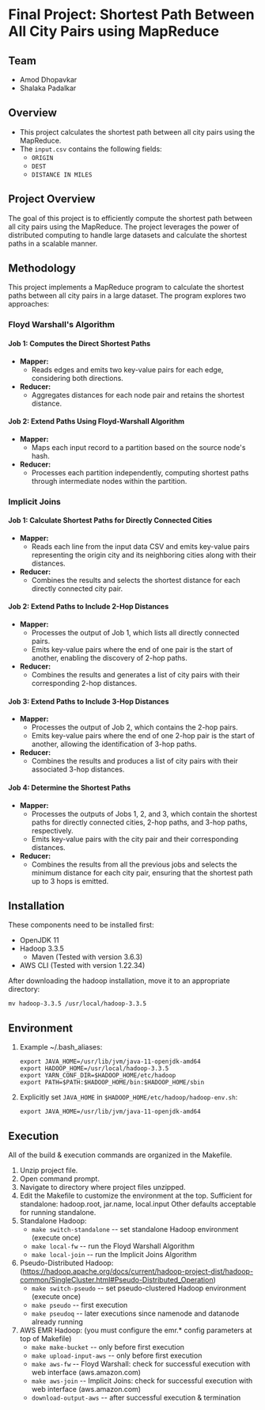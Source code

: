 # Final Project: Shortest Path Between All City Pairs using MapReduce


Team
-----------
- Amod Dhopavkar
- Shalaka Padalkar

Overview
-----------
- This project calculates the shortest path between all city pairs using the MapReduce.
- The `input.csv` contains the following fields:
  - `ORIGIN`
  - `DEST`
  - `DISTANCE IN MILES`

Project Overview
-----------
The goal of this project is to efficiently compute the shortest path between all city pairs using the MapReduce. The project leverages the power of distributed computing to handle large datasets and calculate the shortest paths in a scalable manner.

Methodology
-----------
This project implements a MapReduce program to calculate the shortest paths between all city pairs in a large dataset. The program explores two approaches:

### Floyd Warshall's Algorithm
#### Job 1: Computes the Direct Shortest Paths
* **Mapper:** 
  * Reads edges and emits two key-value pairs for each edge, considering both directions.
* **Reducer:** 
  * Aggregates distances for each node pair and retains the shortest distance.
#### Job 2: Extend Paths Using Floyd-Warshall Algorithm
* **Mapper:** 
  * Maps each input record to a partition based on the source node's hash.
* **Reducer:** 
  * Processes each partition independently, computing shortest paths through intermediate nodes within the partition.

### Implicit Joins
#### Job 1: Calculate Shortest Paths for Directly Connected Cities
* **Mapper:**
  * Reads each line from the input data CSV and emits key-value pairs representing the origin city and its neighboring cities along with their distances.
* **Reducer:**
  * Combines the results and selects the shortest distance for each directly connected city pair.
#### Job 2: Extend Paths to Include 2-Hop Distances
* **Mapper:**
  * Processes the output of Job 1, which lists all directly connected pairs.
  * Emits key-value pairs where the end of one pair is the start of another, enabling the discovery of 2-hop paths.
* **Reducer:**
  * Combines the results and generates a list of city pairs with their corresponding 2-hop distances.
#### Job 3: Extend Paths to Include 3-Hop Distances
* **Mapper:**
  * Processes the output of Job 2, which contains the 2-hop pairs.
  * Emits key-value pairs where the end of one 2-hop pair is the start of another, allowing the identification of 3-hop paths.
* **Reducer:**
  * Combines the results and produces a list of city pairs with their associated 3-hop distances.
#### Job 4: Determine the Shortest Paths
* **Mapper:** 
  * Processes the outputs of Jobs 1, 2, and 3, which contain the shortest paths for directly connected cities, 2-hop paths, and 3-hop paths, respectively.
  * Emits key-value pairs with the city pair and their corresponding distances.
* **Reducer:** 
  * Combines the results from all the previous jobs and selects the minimum distance for each city pair, ensuring that the shortest path up to 3 hops is emitted.



Installation
------------
These components need to be installed first:
- OpenJDK 11
- Hadoop 3.3.5
  - Maven (Tested with version 3.6.3)
- AWS CLI (Tested with version 1.22.34)

After downloading the hadoop installation, move it to an appropriate directory:

`mv hadoop-3.3.5 /usr/local/hadoop-3.3.5`

Environment
-----------
1) Example ~/.bash_aliases:
	```
	export JAVA_HOME=/usr/lib/jvm/java-11-openjdk-amd64
	export HADOOP_HOME=/usr/local/hadoop-3.3.5
	export YARN_CONF_DIR=$HADOOP_HOME/etc/hadoop
	export PATH=$PATH:$HADOOP_HOME/bin:$HADOOP_HOME/sbin
	```

2) Explicitly set `JAVA_HOME` in `$HADOOP_HOME/etc/hadoop/hadoop-env.sh`:

	`export JAVA_HOME=/usr/lib/jvm/java-11-openjdk-amd64`

Execution
---------
All of the build & execution commands are organized in the Makefile.
1) Unzip project file.
2) Open command prompt.
3) Navigate to directory where project files unzipped.
4) Edit the Makefile to customize the environment at the top.
	Sufficient for standalone: hadoop.root, jar.name, local.input
	Other defaults acceptable for running standalone.
5) Standalone Hadoop:
	- `make switch-standalone`		-- set standalone Hadoop environment (execute once)
	- `make local-fw`               -- run the Floyd Warshall Algorithm
    - `make local-join`             -- run the Implicit Joins Algorithm
6) Pseudo-Distributed Hadoop: (https://hadoop.apache.org/docs/current/hadoop-project-dist/hadoop-common/SingleCluster.html#Pseudo-Distributed_Operation)
	- `make switch-pseudo`			-- set pseudo-clustered Hadoop environment (execute once)
	- `make pseudo`					-- first execution
	- `make pseudoq`				-- later executions since namenode and datanode already running 
7) AWS EMR Hadoop: (you must configure the emr.* config parameters at top of Makefile)
	- `make make-bucket`			-- only before first execution
	- `make upload-input-aws`		-- only before first execution
	- `make aws-fw`					-- Floyd Warshall: check for successful execution with web interface (aws.amazon.com)
    - `make aws-join`				-- Implicit Joins: check for successful execution with web interface (aws.amazon.com)
	- `download-output-aws`		-- after successful execution & termination
